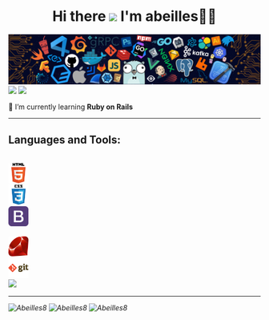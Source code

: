 <h1 align="center">Hi there <img src="https://raw.githubusercontent.com/verma-anushka/verma-anushka/master/gifs/wave.gif" height="40px"> I'm abeilles🐝🐝</h1>  

<div align="center"><img src="https://github.com/Abeilles8/Abeilles8/blob/main/custom/icon/header_.png"></div>
<img src="https://komarev.com/ghpvc/?username=Abeilles8&color=blueviolet">

<img src="https://metrics.lecoq.io/Abeilles8?template=classic&isocalendar=1&stars=1&isocalendar.duration=full-year&stars.limit=4&config.timezone=Asia%2FTokyo">


 🌱 I’m currently learning **Ruby on Rails**  
 
---

<h2 align="left">Languages and Tools:</h2>
<p align="center">
 
  <code><a href="https://www.w3.org/html/">
   <img src="https://raw.githubusercontent.com/github/explore/80688e429a7d4ef2fca1e82350fe8e3517d3494d/topics/html/html.png" alt="html" height="40"></a></code>
  <code><a href="https://www.w3schools.com/css/">
   <img src="https://raw.githubusercontent.com/github/explore/80688e429a7d4ef2fca1e82350fe8e3517d3494d/topics/css/css.png" alt="css" height="40"></a></code>
  <code><a href="https://getbootstrap.jp">
   <img src="https://raw.githubusercontent.com/github/explore/80688e429a7d4ef2fca1e82350fe8e3517d3494d/topics/bootstrap/bootstrap.png" alt="bootstrap" height="40">    </a></code>
  <code><a href="https://rubyonrails.org">
   <img src="https://raw.githubusercontent.com/github/explore/80688e429a7d4ef2fca1e82350fe8e3517d3494d/topics/ruby/ruby.png" alt="ruby" height="40"></a></code>
  <code>
   <img src="https://raw.githubusercontent.com/github/explore/80688e429a7d4ef2fca1e82350fe8e3517d3494d/topics/git/git.png" alt="git" height="40"></code>
  <code><a href="https://code.visualstudio.com/">
   <img src="https://upload.wikimedia.org/wikipedia/commons/thumb/9/9a/Visual_Studio_Code_1.35_icon.svg/1200px-Visual_Studio_Code_1.35_icon.svg.png" height="40">      </a></code>
</p>

---

<i>
 <img height="170px" src="https://github-readme-stats.vercel.app/api/top-langs/?username=Abeilles8&layout=compact&theme=outrun" alt="Abeilles8" />
 <img height="170px" src="https://github-readme-stats.vercel.app/api?username=Abeilles8&show_icons=true&theme=outrun" alt="Abeilles8" />
 <img height="170px" src="https://github-profile-summary-cards.vercel.app/api/cards/profile-details?username=Abeilles8&show_icons=true&theme=dracula" alt="Abeilles8" />
</i>
